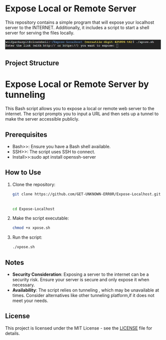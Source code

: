 # Expose Local or Remote Server

This repository contains a simple program that will expose your localhost server to the INTERNET. Additionally, it includes a script to start a shell server for serving the files locally.

![Screenshot of the Project](expose_img.jpeg)

## Project Structure



# Expose Local or Remote Server by tunneling

This Bash script allows you to expose a local or remote web server to the internet. The script prompts you to input a URL and then sets up a tunnel to make the server accessible publicly.

## Prerequisites

- Bash>>: Ensure you have a Bash shell available.
- SSH>>: The script uses SSH to connect.
- Install>>:sudo apt install openssh-server


## How to Use

1. Clone the repository:
    ```sh
    git clone https://github.com/GET-UNKNOWN-ERR0R/Expose-Localhost.git
  
    ```
    ```sh
    cd Expose-Localhost
    ```

2. Make the script executable:
    ```sh
    chmod +x xpose.sh
    ```

3. Run the script:
    ```sh
    ./xpose.sh
    ```
    
## Notes

- **Security Consideration**: Exposing a server to the internet can be a security risk. Ensure your server is secure and only expose it when necessary.
- **Availability**: The script relies on tunneling , which may be unavailable at times. Consider alternatives like other tunneling platform,if it does not meet your needs.

## License

This project is licensed under the MIT License - see the [LICENSE](LICENSE) file for details.
